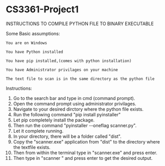 # CS3361-Project1

INSTRUCTIONS TO COMPILE PYTHON FILE TO BINARY EXECUTABLE
  
  Some Basic assumptions:
    
    You are on Windows
    
    You have Python installed
    
    You have pip installed,(comes with python installation)
    
    You have Administrator privilages on your machine
    
    The text file to scan is in the same directory as the python file
   
   Instructions:
   
   1. Go to the search bar and type in cmd (command prompt).
   2. Open the command prompt using administrator privilages.
   3. Navigate to your desired dirctory where the python file exists.
   4. Run the following command "pip install pyinstaller"
   5. Let pip completely install the package.
   6. Then run the command "pyinstaller --oneflag scanner.py".
   7. Let it complete running.
   8. In your directory, there will be a folder called "dist".
   9. Copy the "scanner.exe" application from "dist" to the directory where the textfile exists.
   10. Then from within the terminal type in "scanner.exe" and press enter.
   11. Then type in "scanner <filename>" and press enter to get the desired output.
